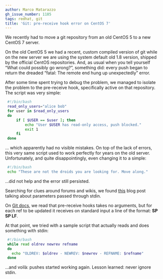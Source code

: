```yaml
---
author: Marco Matarazzo
gh_issue_number: 1185
tags: redhat, git
title: 'Git: pre-receive hook error on CentOS 7'
---
```


We recently had to move a git repository from an old CentOS 5 to a new CentOS 7 server.

On the old CentOS 5 we had a recent, custom compiled version of git while on the new server we are using the system default old 1.8 version, shipped by the official CentOS repositories. And, as usual when you tell yourself “What could possibly go wrong?”, something did: every push began to return the dreaded “fatal: The remote end hung up unexpectedly” error.

After some time spent trying to debug the problem, we managed to isolate the problem to the pre-receive hook, specifically active on that repository. The script was very simple:

```bash
 #!/bin/bash
 read_only_users="alice bob"
 for user in $read_only_users
 do
     if [ $USER == $user ]; then
         echo "User $USER has read-only access, push blocked."
         exit 1
     fi
 done
```

... which apparently had no visible mistakes. On top of the lack of errors, this very same script used to work perfectly for years on the old server. Unfortunately, and quite disappointingly, even changing it to a simple:

```bash
 #!/bin/bash
 echo "These are not the droids you are looking for. Move along."
```

...did not help and the error still persisted.

Searching for clues around forums and wikis, we found [this](https://spuder.wordpress.com/2014/03/26/git-pre-receive-hooks/) blog post talking about parameters passed through stdin.

On [Git docs](https://git-scm.com/docs/githooks), we read that pre-receive hooks takes no arguments, but for each ref to be updated it receives on standard input a line of the format: **<old-value> SP <new-value> SP <ref-name> LF**.

At that point, we tried with a sample script that actually reads and does something with stdin:

```bash
 #!/bin/bash
 while read oldrev newrev refname
 do
   echo "OLDREV: $oldrev - NEWREV: $newrev - REFNAME: $refname"
 done
```

...and voilà: pushes started working again. Lesson learned: never ignore stdin.
